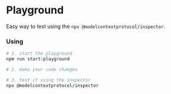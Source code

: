 # Playground

Easy way to test using the `npx @modelcontextprotocol/inspector`.

### Using

```sh
# 1. start the playground
npm run start:playground

# 2. make your code changes

# 3. test it using the inspector
npx @modelcontextprotocol/inspector
```
